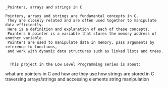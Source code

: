 
	_Pointers, arrays and strings in C 

	Pointers, arrays and strings are fundamental concepts in C.
	 They are closely related and are often used together to manipulate data efficiently. 
	 Here is a definition and explanation of each of these concepts. 
	 Pointers A pointer is a variable that stores the memory address of another variable.
	 Pointers are used to manipulate data in memory, pass arguments by reference to functions,
	 and work with dynamic data structures such as linked lists and trees.
     
	 
	  This project in the Low Level Programming series is about:

what are pointers in C and how are they use
how strings are stored in C
traversing arrays/strings and accessing elements
string manipulation


